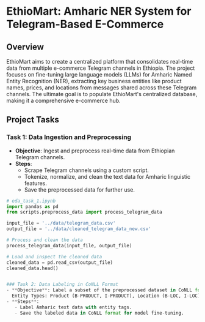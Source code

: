 # EthioMart: Amharic NER System for Telegram-Based E-Commerce

## Overview

EthioMart aims to create a centralized platform that consolidates real-time data from multiple e-commerce Telegram channels in Ethiopia. The project focuses on fine-tuning large language models (LLMs) for Amharic Named Entity Recognition (NER), extracting key business entities like product names, prices, and locations from messages shared across these Telegram channels. The ultimate goal is to populate EthioMart's centralized database, making it a comprehensive e-commerce hub.

## Project Tasks

### Task 1: Data Ingestion and Preprocessing
- **Objective**: Ingest and preprocess real-time data from Ethiopian Telegram channels.
- **Steps**:
  - Scrape Telegram channels using a custom script.
  - Tokenize, normalize, and clean the text data for Amharic linguistic features.
  - Save the preprocessed data for further use.

```python
# eda_task_1.ipynb
import pandas as pd
from scripts.preprocess_data import process_telegram_data

input_file = '../data/telegram_data.csv'
output_file = '../data/cleaned_telegram_data_new.csv'

# Process and clean the data
process_telegram_data(input_file, output_file)

# Load and inspect the cleaned data
cleaned_data = pd.read_csv(output_file)
cleaned_data.head()


### Task 2: Data Labeling in CoNLL Format
- **Objective**: Label a subset of the preprocessed dataset in CoNLL format.
  Entity Types: Product (B-PRODUCT, I-PRODUCT), Location (B-LOC, I-LOC), Price (B-PRICE, I-PRICE), and O (Outside any entities).
- **Steps**:
   - Label Amharic text data with entity tags.
   - Save the labeled data in CoNLL format for model fine-tuning.